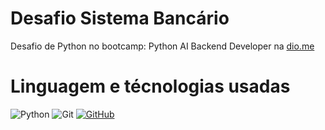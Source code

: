 
# Desafio Sistema Bancário

Desafio de Python no bootcamp: Python AI Backend Developer na [dio.me](https://www.dio.me/)

# Linguagem e técnologias usadas
![Python](https://img.shields.io/badge/python-3670A0?style=for-the-badge&logo=python&logoColor=ffdd54)
![Git](https://img.shields.io/badge/GIT-E44C30?style=for-the-badge&logo=git&logoColor=white)
[![GitHub](https://img.shields.io/badge/GitHub-100000?style=for-the-badge&logo=github&logoColor=white)](https://github.com/FelipeMoraes16)